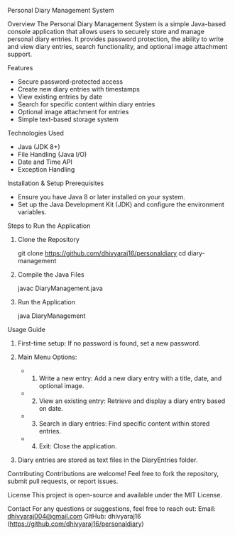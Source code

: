 Personal Diary Management System

Overview
The Personal Diary Management System is a simple Java-based console application that allows users to securely store and manage personal diary entries. It provides password protection, the ability to write and view diary entries, search functionality, and optional image attachment support.

Features
- Secure password-protected access
- Create new diary entries with timestamps
- View existing entries by date
- Search for specific content within diary entries
- Optional image attachment for entries
- Simple text-based storage system

Technologies Used
- Java (JDK 8+)
- File Handling (Java I/O)
- Date and Time API
- Exception Handling

Installation & Setup
Prerequisites
- Ensure you have Java 8 or later installed on your system.
- Set up the Java Development Kit (JDK) and configure the environment variables.

Steps to Run the Application
1. Clone the Repository
  
   git clone https://github.com/dhivyaraj16/personaldiary
   cd diary-management
  
2. Compile the Java Files
   
   javac DiaryManagement.java
   
3. Run the Application
   
   java DiaryManagement
   

Usage Guide
1. First-time setup: If no password is found, set a new password.

2. Main Menu Options:
   - 1. Write a new entry: Add a new diary entry with a title, date, and optional image.
   - 2. View an existing entry: Retrieve and display a diary entry based on date.
   - 3. Search in diary entries: Find specific content within stored entries.
   - 4. Exit: Close the application.

3. Diary entries are stored as text files in the DiaryEntries folder.

Contributing
Contributions are welcome! Feel free to fork the repository, submit pull requests, or report issues.

License
This project is open-source and available under the MIT License.

Contact
For any questions or suggestions, feel free to reach out:
 Email: dhivyaraj004@gmail.com
 GitHub: dhivyaraj16 (https://github.com/dhivyaraj16/personaldiary)


